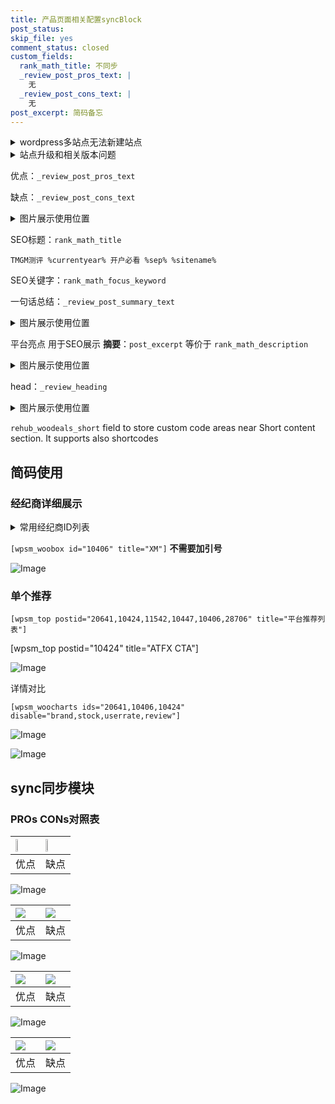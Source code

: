```yaml
---
title: 产品页面相关配置syncBlock
post_status: 
skip_file: yes
comment_status: closed
custom_fields:
  rank_math_title: 不同步
  _review_post_pros_text: |
    无
  _review_post_cons_text: |
    无
post_excerpt: 简码备忘
---
```

<details><summary>wordpress多站点无法新建站点</summary>

<li>和报错需要清理cookies一样的原因</li>
<li>wp-config.php里面<code>define( 'SUBDOMAIN_INSTALL', false );//子域名安装</code></li>
<li>新建子站点是用<code>define( 'SUBDOMAIN_INSTALL', true);//子域名安装</code> 完成以后，改成<code>false</code></li>
</details>

<details><summary>站点升级和相关版本问题</summary>

<p>wordpress：5.9.9
woocommerce：7.5.1
出现问题的地方：主题选项里面>><strong>Product layout >>compact style</strong></p>
<p>如何出现没有用过的字段 导致无法保存。先导出配置 然后进行修改，后面再次恢复即可。</p>
<p>出现部分字段无法显示时，需要返回默认布局后，对产品进行保存就好了。</p>
<p></p>
</details>

优点：`_review_post_pros_text`

缺点：`_review_post_cons_text`

<details><summary>图片展示使用位置</summary>

<img src="https://prod-files-secure.s3.us-west-2.amazonaws.com/39ed1227-6d7d-4570-be36-9ccd4a2c4241/f51d3d83-55d4-4bdf-9604-f37ec77ab556/Untitled.png?X-Amz-Algorithm=AWS4-HMAC-SHA256&X-Amz-Content-Sha256=UNSIGNED-PAYLOAD&X-Amz-Credential=ASIAZI2LB466Z2NDVTKL%2F20250404%2Fus-west-2%2Fs3%2Faws4_request&X-Amz-Date=20250404T165524Z&X-Amz-Expires=3600&X-Amz-Security-Token=IQoJb3JpZ2luX2VjEKH%2F%2F%2F%2F%2F%2F%2F%2F%2F%2FwEaCXVzLXdlc3QtMiJHMEUCIQDzGUMRjeHUtewR7aEjv6qzj9g%2B6oFB9pbo2ZfKXwzpBAIgFa2Xn0WItFsqFgVLJhFddjAbyS20ayHQHofkQVuNuJUq%2FwMIGhAAGgw2Mzc0MjMxODM4MDUiDC%2B2R%2FZSg2gT9zCsdCrcAwSpHpMDuoRudCT84eA1vUDGnhWFBfOs1W%2FarSa9FIlmdH90ulGyjulqmlGH39zQz6vNqZNtvlUzv5tXR2wuKH0WIIMBllWJczCPoTgoE19By7JMJdmoyQoSr46jajc4INq%2FJSln8rj0cy6lC8ZQEcDREF8UW93X5%2B4gRZlqJR%2BSVzVSik8jR%2FO5FtDBlY%2Bb4DIlr34LNsMamPEOcgEBJyCtihSL2WyXNhkDdk3qu1Zv5DOh5OP8PjS0otaDn8saqWcIYdX3tKgiQMslUiwv5442a4kDMy5YKiGk5DFQoBjShwuYY%2BK80On%2BAQQ9G7CG7lSvGTpichu%2BfZLIm6SdhVtCd6Wn%2BB9ZPjAKUwqO0Te7Sy1ozmhQLZZqdvQjpDlw5H%2B4U0e%2FmplGak4hxPA6d8cmIejuFEjbKUMfJE4rlOoK%2BO%2F8IOPxBe628t3e2Egb%2BRpfDc7s5i8AU3boqQY%2F4GLhgU332B0sy0SkvQroYpwPkt8ANOqGVBf1ekK7HyGvrGAyiB4peR5%2Fvu6BTLr6Hnqq9kdh0iefigs74PbbA8OrJCMFnFix%2FL1YXyFUmKM9W0Yg%2FzbFF23e%2FYcAlwtuzSUzWNc0VSD5Gr43ow2Fz%2B42qy03Nfh7U9LsdmmPMMabwL8GOqUB4JQKDCg3SGgD%2FdoncamBtl2GX1l%2BVu07%2FRGuFxetZMx8V7elx0wLLligOy7ekgUFpRsq43BWrrbOgON56hIzaLDTSAr57PCGwwnoUnESvovlwQMsVVqSlDXUiwJYeaS3QE3UMoB3Y%2Fw%2BEtRfjoHAGUu10nxOTNOmZKgz0zotu3%2BiWz7bGpQDPRN%2Ff0w8UCM84MKFFINkgMbp9WP1R%2BdL3WYraTLB&X-Amz-Signature=7a3b9499f55016c650fcb8dc87fca0e6fbb69f57d470fec70f6aafc5c729f508&X-Amz-SignedHeaders=host&x-id=GetObject" alt="Image">
</details>

SEO标题：`rank_math_title`

`TMGM测评 %currentyear% 开户必看 %sep% %sitename%`

SEO关键字：`rank_math_focus_keyword`

一句话总结：`_review_post_summary_text`

<details><summary>图片展示使用位置</summary>

<img src="https://prod-files-secure.s3.us-west-2.amazonaws.com/39ed1227-6d7d-4570-be36-9ccd4a2c4241/4b96a922-296c-4f4e-8630-d1c870cbce01/Untitled.png?X-Amz-Algorithm=AWS4-HMAC-SHA256&X-Amz-Content-Sha256=UNSIGNED-PAYLOAD&X-Amz-Credential=ASIAZI2LB466SFPOWUTR%2F20250404%2Fus-west-2%2Fs3%2Faws4_request&X-Amz-Date=20250404T165524Z&X-Amz-Expires=3600&X-Amz-Security-Token=IQoJb3JpZ2luX2VjEKH%2F%2F%2F%2F%2F%2F%2F%2F%2F%2FwEaCXVzLXdlc3QtMiJIMEYCIQDCUJRHlc1ij4o7cqZXIwKPPImze1sx6V62MuZxvByvJAIhAKXmq%2BjkPi4K59fD7JYnFVULdcc%2Bu3Mt2J%2BaPuJ7iOZ0Kv8DCBoQABoMNjM3NDIzMTgzODA1IgyYH1jeuk5mpsSdHw0q3AOhqc2jAuvJkScl7p2u4D7cd0QsCS6xZ%2FOiRP%2BiBbskx%2FJ%2BAiwKJ8l7PTFVM3gVGN2fSnhb1oQR0Y%2FVh%2Fmn5fRN1uO%2Bk7ofujbILLnwLoYv4Aq8YyI8r0CdK8oHltxF7BL%2BaLdITfj2JsYDnbhX6WycevnMxeJknhqeqng%2FZe2Nt9xIJbvaREle7DzYj7IBIsvqBMUOjObKIqeEYznezepdUhrGvnqIXJsFqJDI1PKVtFqQtvBnqSHeR6vLoJ0wmBfmknJeu7aNiWfqVlTPyiosnfNM7d5bfrPuY20LvDfs6KeeHBCzimcPoewTII2sliDeq%2BMWwlJv4BHEeOGrvdRQ5MUPLXI%2FFbhxQxTiagET%2BrYoqXhmj9SmOsbWEveFYYSjDoxvrphkK2DW8rGIgfFfh8DvzC5My2cCSNQFGFz%2F5mjrdVtWYdScds1jb4hRxvt5MZeVG7gOO%2BnwjFjQAfz436poNcP%2BxFRPWEs9HAgagPDPxznbGhlsBLWMpfGOlO9icZf24aOKoSwiiANBgEBzmQEwLuPUhssaGXdZRtILU7YyZfHNn2%2BbQMlEp1JK9Ts7XFybMaYo4AjD8UjY53vI5c18AkGvQH24wQLzpKaIqo9Lya7dGSlABJLWEjCBm8C%2FBjqkAQd3xc67rJ4wTz866eS0RDXCrRjz6SURJQo5IldX89rpGqWm9weDdZ03Xtf7w0Du9gXFaKjwXRwNCMb7mSyhRbjv39KY7vCNPhrfYXqJW9rPy9%2BPzkz0ntb014mlnNpESLMtf823A9N46qNblyDL%2Bz4VRnb7w7LN31acf5oNM7pJUgMOOk97Os90nGop%2FUWW5s23%2FZziqTHk52zbBRh8hXOafbsw&X-Amz-Signature=a73178baf417afb4f63c97be3bb6bce959f5d869e8c936030f3dd8cbeed4c0fd&X-Amz-SignedHeaders=host&x-id=GetObject" alt="Image">
</details>

平台亮点 用于SEO展示 **摘要**：`post_excerpt`  等价于 `rank_math_description`

<details><summary>图片展示使用位置</summary>

<img src="https://prod-files-secure.s3.us-west-2.amazonaws.com/39ed1227-6d7d-4570-be36-9ccd4a2c4241/1ee11f63-b60a-4dfe-a7a7-d58ff23b5d88/Untitled.png?X-Amz-Algorithm=AWS4-HMAC-SHA256&X-Amz-Content-Sha256=UNSIGNED-PAYLOAD&X-Amz-Credential=ASIAZI2LB466ZR5ZDVOV%2F20250404%2Fus-west-2%2Fs3%2Faws4_request&X-Amz-Date=20250404T165525Z&X-Amz-Expires=3600&X-Amz-Security-Token=IQoJb3JpZ2luX2VjEKH%2F%2F%2F%2F%2F%2F%2F%2F%2F%2FwEaCXVzLXdlc3QtMiJHMEUCIQDcy1VAK6cKh3pukgNOzPToTmlQjclYhAzGBvULjpHfiAIgA2AS2ZKRdfJNOXBgy554a9PxZ2aIoCbSzalMKRiU3egq%2FwMIGhAAGgw2Mzc0MjMxODM4MDUiDHx9tUmemlrXDmpu2ircA1Kw2OgMfjLKsB9dEMqTgRFxtygWvb53MwlUIEAqSBtK5ozqo3%2BIn%2FbgmCpJpTCaTWJrz4rb%2F7e%2Fk32p9x0%2Bho%2FrHyP0WxqMdC4vdW7JHBt%2FFufBc7QayBLEGUC4RlY7TAxizKwXrfjF05jwCfDYgSRYy6fQfaWGqbM7uTNUQoRSIlS48FnNJSn5fkAOb7BGrs3jQqpF3%2FvReSQO86qnL8%2BLLxyfo3ANC6pPwGjs%2FBQCQzBjJGgl8q4GD%2BpGReGR7Z8mD1hOqIbfl9Z2DGQgAe3%2BqFdMBJkxSDndx43HzEVulXhpCD1uu18DydhSzQAjZiu4smu2piSyhoGbSmRbwv5bOhJFR8qjsfSVlHfeyP6Sqk8MQEpk6%2BzbqreqlJ27Qz7G%2BtXUqJ5u4VhgMXGRAWHnxv5HcFM%2FDrUTUOnSppIX7471Nql1cVT57bR1J3eY8mnHuCORhL11mM4wlL4YPhHnk4D0GUuDIQ7zpa2X6kcLOY96RJEg4Qw96o%2FWGW6BRXshdFmU7yCBsj5mHsjX%2B5rcvP3DYbGq5toBBLou9l1eZKXrmqt4j%2BjeN%2BCONM6Sz5pd8xb5ARrMmxeQY1PFE8lWd0UYsFxygCSCmZdjQjK0dsGP0bygKFCv84CvMLSbwL8GOqUBZXT9SCWDlzgKkVrt%2BBu%2BXV6tntUbj%2BadvaKifQwdUG8A%2FfFNdMv8CQPHvaCugX6PSvrmnTtdfZb2eFFPhTdEcypey4NX%2Bib6qRi1X%2FYowZimFlS70sHi9m3J6DGXoPhnL%2B7S9fC1oPy4GvlWTwl0c2%2FrwXWG7SbfUIMJYM1PuZnIdptrzjd%2F8SI4COebji3H3Sx%2BplXP6j556x58vD9zsPnhRfrs&X-Amz-Signature=9b38175cb51a45f4482a947b05d8ad62d163c6cb69582f36148f5a0e37ddc1a9&X-Amz-SignedHeaders=host&x-id=GetObject" alt="Image">
<img src="https://prod-files-secure.s3.us-west-2.amazonaws.com/39ed1227-6d7d-4570-be36-9ccd4a2c4241/ad4118b5-78d8-4fbe-801e-3b29b5d99c01/Untitled.png?X-Amz-Algorithm=AWS4-HMAC-SHA256&X-Amz-Content-Sha256=UNSIGNED-PAYLOAD&X-Amz-Credential=ASIAZI2LB466ZR5ZDVOV%2F20250404%2Fus-west-2%2Fs3%2Faws4_request&X-Amz-Date=20250404T165525Z&X-Amz-Expires=3600&X-Amz-Security-Token=IQoJb3JpZ2luX2VjEKH%2F%2F%2F%2F%2F%2F%2F%2F%2F%2FwEaCXVzLXdlc3QtMiJHMEUCIQDcy1VAK6cKh3pukgNOzPToTmlQjclYhAzGBvULjpHfiAIgA2AS2ZKRdfJNOXBgy554a9PxZ2aIoCbSzalMKRiU3egq%2FwMIGhAAGgw2Mzc0MjMxODM4MDUiDHx9tUmemlrXDmpu2ircA1Kw2OgMfjLKsB9dEMqTgRFxtygWvb53MwlUIEAqSBtK5ozqo3%2BIn%2FbgmCpJpTCaTWJrz4rb%2F7e%2Fk32p9x0%2Bho%2FrHyP0WxqMdC4vdW7JHBt%2FFufBc7QayBLEGUC4RlY7TAxizKwXrfjF05jwCfDYgSRYy6fQfaWGqbM7uTNUQoRSIlS48FnNJSn5fkAOb7BGrs3jQqpF3%2FvReSQO86qnL8%2BLLxyfo3ANC6pPwGjs%2FBQCQzBjJGgl8q4GD%2BpGReGR7Z8mD1hOqIbfl9Z2DGQgAe3%2BqFdMBJkxSDndx43HzEVulXhpCD1uu18DydhSzQAjZiu4smu2piSyhoGbSmRbwv5bOhJFR8qjsfSVlHfeyP6Sqk8MQEpk6%2BzbqreqlJ27Qz7G%2BtXUqJ5u4VhgMXGRAWHnxv5HcFM%2FDrUTUOnSppIX7471Nql1cVT57bR1J3eY8mnHuCORhL11mM4wlL4YPhHnk4D0GUuDIQ7zpa2X6kcLOY96RJEg4Qw96o%2FWGW6BRXshdFmU7yCBsj5mHsjX%2B5rcvP3DYbGq5toBBLou9l1eZKXrmqt4j%2BjeN%2BCONM6Sz5pd8xb5ARrMmxeQY1PFE8lWd0UYsFxygCSCmZdjQjK0dsGP0bygKFCv84CvMLSbwL8GOqUBZXT9SCWDlzgKkVrt%2BBu%2BXV6tntUbj%2BadvaKifQwdUG8A%2FfFNdMv8CQPHvaCugX6PSvrmnTtdfZb2eFFPhTdEcypey4NX%2Bib6qRi1X%2FYowZimFlS70sHi9m3J6DGXoPhnL%2B7S9fC1oPy4GvlWTwl0c2%2FrwXWG7SbfUIMJYM1PuZnIdptrzjd%2F8SI4COebji3H3Sx%2BplXP6j556x58vD9zsPnhRfrs&X-Amz-Signature=ffe9d3b45868f928f3a1133f5b093b4af42192d5ee54c06f41cd494599836e92&X-Amz-SignedHeaders=host&x-id=GetObject" alt="Image">
<img src="https://prod-files-secure.s3.us-west-2.amazonaws.com/39ed1227-6d7d-4570-be36-9ccd4a2c4241/a38cf7c9-a79c-4b64-9e94-13589fe0758b/Untitled.png?X-Amz-Algorithm=AWS4-HMAC-SHA256&X-Amz-Content-Sha256=UNSIGNED-PAYLOAD&X-Amz-Credential=ASIAZI2LB466ZR5ZDVOV%2F20250404%2Fus-west-2%2Fs3%2Faws4_request&X-Amz-Date=20250404T165525Z&X-Amz-Expires=3600&X-Amz-Security-Token=IQoJb3JpZ2luX2VjEKH%2F%2F%2F%2F%2F%2F%2F%2F%2F%2FwEaCXVzLXdlc3QtMiJHMEUCIQDcy1VAK6cKh3pukgNOzPToTmlQjclYhAzGBvULjpHfiAIgA2AS2ZKRdfJNOXBgy554a9PxZ2aIoCbSzalMKRiU3egq%2FwMIGhAAGgw2Mzc0MjMxODM4MDUiDHx9tUmemlrXDmpu2ircA1Kw2OgMfjLKsB9dEMqTgRFxtygWvb53MwlUIEAqSBtK5ozqo3%2BIn%2FbgmCpJpTCaTWJrz4rb%2F7e%2Fk32p9x0%2Bho%2FrHyP0WxqMdC4vdW7JHBt%2FFufBc7QayBLEGUC4RlY7TAxizKwXrfjF05jwCfDYgSRYy6fQfaWGqbM7uTNUQoRSIlS48FnNJSn5fkAOb7BGrs3jQqpF3%2FvReSQO86qnL8%2BLLxyfo3ANC6pPwGjs%2FBQCQzBjJGgl8q4GD%2BpGReGR7Z8mD1hOqIbfl9Z2DGQgAe3%2BqFdMBJkxSDndx43HzEVulXhpCD1uu18DydhSzQAjZiu4smu2piSyhoGbSmRbwv5bOhJFR8qjsfSVlHfeyP6Sqk8MQEpk6%2BzbqreqlJ27Qz7G%2BtXUqJ5u4VhgMXGRAWHnxv5HcFM%2FDrUTUOnSppIX7471Nql1cVT57bR1J3eY8mnHuCORhL11mM4wlL4YPhHnk4D0GUuDIQ7zpa2X6kcLOY96RJEg4Qw96o%2FWGW6BRXshdFmU7yCBsj5mHsjX%2B5rcvP3DYbGq5toBBLou9l1eZKXrmqt4j%2BjeN%2BCONM6Sz5pd8xb5ARrMmxeQY1PFE8lWd0UYsFxygCSCmZdjQjK0dsGP0bygKFCv84CvMLSbwL8GOqUBZXT9SCWDlzgKkVrt%2BBu%2BXV6tntUbj%2BadvaKifQwdUG8A%2FfFNdMv8CQPHvaCugX6PSvrmnTtdfZb2eFFPhTdEcypey4NX%2Bib6qRi1X%2FYowZimFlS70sHi9m3J6DGXoPhnL%2B7S9fC1oPy4GvlWTwl0c2%2FrwXWG7SbfUIMJYM1PuZnIdptrzjd%2F8SI4COebji3H3Sx%2BplXP6j556x58vD9zsPnhRfrs&X-Amz-Signature=6fa1bd25f945eab41ebb29f73592ee20de6d0d151a944936514afb19cb155169&X-Amz-SignedHeaders=host&x-id=GetObject" alt="Image">
<img src="https://prod-files-secure.s3.us-west-2.amazonaws.com/39ed1227-6d7d-4570-be36-9ccd4a2c4241/7da6fc1e-d2ac-42ae-8c75-cb5749aa18f6/Untitled.png?X-Amz-Algorithm=AWS4-HMAC-SHA256&X-Amz-Content-Sha256=UNSIGNED-PAYLOAD&X-Amz-Credential=ASIAZI2LB466ZR5ZDVOV%2F20250404%2Fus-west-2%2Fs3%2Faws4_request&X-Amz-Date=20250404T165525Z&X-Amz-Expires=3600&X-Amz-Security-Token=IQoJb3JpZ2luX2VjEKH%2F%2F%2F%2F%2F%2F%2F%2F%2F%2FwEaCXVzLXdlc3QtMiJHMEUCIQDcy1VAK6cKh3pukgNOzPToTmlQjclYhAzGBvULjpHfiAIgA2AS2ZKRdfJNOXBgy554a9PxZ2aIoCbSzalMKRiU3egq%2FwMIGhAAGgw2Mzc0MjMxODM4MDUiDHx9tUmemlrXDmpu2ircA1Kw2OgMfjLKsB9dEMqTgRFxtygWvb53MwlUIEAqSBtK5ozqo3%2BIn%2FbgmCpJpTCaTWJrz4rb%2F7e%2Fk32p9x0%2Bho%2FrHyP0WxqMdC4vdW7JHBt%2FFufBc7QayBLEGUC4RlY7TAxizKwXrfjF05jwCfDYgSRYy6fQfaWGqbM7uTNUQoRSIlS48FnNJSn5fkAOb7BGrs3jQqpF3%2FvReSQO86qnL8%2BLLxyfo3ANC6pPwGjs%2FBQCQzBjJGgl8q4GD%2BpGReGR7Z8mD1hOqIbfl9Z2DGQgAe3%2BqFdMBJkxSDndx43HzEVulXhpCD1uu18DydhSzQAjZiu4smu2piSyhoGbSmRbwv5bOhJFR8qjsfSVlHfeyP6Sqk8MQEpk6%2BzbqreqlJ27Qz7G%2BtXUqJ5u4VhgMXGRAWHnxv5HcFM%2FDrUTUOnSppIX7471Nql1cVT57bR1J3eY8mnHuCORhL11mM4wlL4YPhHnk4D0GUuDIQ7zpa2X6kcLOY96RJEg4Qw96o%2FWGW6BRXshdFmU7yCBsj5mHsjX%2B5rcvP3DYbGq5toBBLou9l1eZKXrmqt4j%2BjeN%2BCONM6Sz5pd8xb5ARrMmxeQY1PFE8lWd0UYsFxygCSCmZdjQjK0dsGP0bygKFCv84CvMLSbwL8GOqUBZXT9SCWDlzgKkVrt%2BBu%2BXV6tntUbj%2BadvaKifQwdUG8A%2FfFNdMv8CQPHvaCugX6PSvrmnTtdfZb2eFFPhTdEcypey4NX%2Bib6qRi1X%2FYowZimFlS70sHi9m3J6DGXoPhnL%2B7S9fC1oPy4GvlWTwl0c2%2FrwXWG7SbfUIMJYM1PuZnIdptrzjd%2F8SI4COebji3H3Sx%2BplXP6j556x58vD9zsPnhRfrs&X-Amz-Signature=a77537188d6f73212e3625b00d9b411f7f3c5db7d7a692f2bec69d11ae64718c&X-Amz-SignedHeaders=host&x-id=GetObject" alt="Image">
<img src="https://prod-files-secure.s3.us-west-2.amazonaws.com/39ed1227-6d7d-4570-be36-9ccd4a2c4241/7e97f40a-eaee-47f5-b2f9-475f96808fa7/Untitled.png?X-Amz-Algorithm=AWS4-HMAC-SHA256&X-Amz-Content-Sha256=UNSIGNED-PAYLOAD&X-Amz-Credential=ASIAZI2LB466ZR5ZDVOV%2F20250404%2Fus-west-2%2Fs3%2Faws4_request&X-Amz-Date=20250404T165525Z&X-Amz-Expires=3600&X-Amz-Security-Token=IQoJb3JpZ2luX2VjEKH%2F%2F%2F%2F%2F%2F%2F%2F%2F%2FwEaCXVzLXdlc3QtMiJHMEUCIQDcy1VAK6cKh3pukgNOzPToTmlQjclYhAzGBvULjpHfiAIgA2AS2ZKRdfJNOXBgy554a9PxZ2aIoCbSzalMKRiU3egq%2FwMIGhAAGgw2Mzc0MjMxODM4MDUiDHx9tUmemlrXDmpu2ircA1Kw2OgMfjLKsB9dEMqTgRFxtygWvb53MwlUIEAqSBtK5ozqo3%2BIn%2FbgmCpJpTCaTWJrz4rb%2F7e%2Fk32p9x0%2Bho%2FrHyP0WxqMdC4vdW7JHBt%2FFufBc7QayBLEGUC4RlY7TAxizKwXrfjF05jwCfDYgSRYy6fQfaWGqbM7uTNUQoRSIlS48FnNJSn5fkAOb7BGrs3jQqpF3%2FvReSQO86qnL8%2BLLxyfo3ANC6pPwGjs%2FBQCQzBjJGgl8q4GD%2BpGReGR7Z8mD1hOqIbfl9Z2DGQgAe3%2BqFdMBJkxSDndx43HzEVulXhpCD1uu18DydhSzQAjZiu4smu2piSyhoGbSmRbwv5bOhJFR8qjsfSVlHfeyP6Sqk8MQEpk6%2BzbqreqlJ27Qz7G%2BtXUqJ5u4VhgMXGRAWHnxv5HcFM%2FDrUTUOnSppIX7471Nql1cVT57bR1J3eY8mnHuCORhL11mM4wlL4YPhHnk4D0GUuDIQ7zpa2X6kcLOY96RJEg4Qw96o%2FWGW6BRXshdFmU7yCBsj5mHsjX%2B5rcvP3DYbGq5toBBLou9l1eZKXrmqt4j%2BjeN%2BCONM6Sz5pd8xb5ARrMmxeQY1PFE8lWd0UYsFxygCSCmZdjQjK0dsGP0bygKFCv84CvMLSbwL8GOqUBZXT9SCWDlzgKkVrt%2BBu%2BXV6tntUbj%2BadvaKifQwdUG8A%2FfFNdMv8CQPHvaCugX6PSvrmnTtdfZb2eFFPhTdEcypey4NX%2Bib6qRi1X%2FYowZimFlS70sHi9m3J6DGXoPhnL%2B7S9fC1oPy4GvlWTwl0c2%2FrwXWG7SbfUIMJYM1PuZnIdptrzjd%2F8SI4COebji3H3Sx%2BplXP6j556x58vD9zsPnhRfrs&X-Amz-Signature=db852dab3ed872a04327d52c978cbd9b496f328f4db34ee6035079140ea98905&X-Amz-SignedHeaders=host&x-id=GetObject" alt="Image">
</details>

head：`_review_heading`

<details><summary>图片展示使用位置</summary>

<img src="https://prod-files-secure.s3.us-west-2.amazonaws.com/39ed1227-6d7d-4570-be36-9ccd4a2c4241/3a4650ad-9887-415c-889a-edd51fa54f27/Untitled.png?X-Amz-Algorithm=AWS4-HMAC-SHA256&X-Amz-Content-Sha256=UNSIGNED-PAYLOAD&X-Amz-Credential=ASIAZI2LB466VCD44EQO%2F20250404%2Fus-west-2%2Fs3%2Faws4_request&X-Amz-Date=20250404T165525Z&X-Amz-Expires=3600&X-Amz-Security-Token=IQoJb3JpZ2luX2VjEKH%2F%2F%2F%2F%2F%2F%2F%2F%2F%2FwEaCXVzLXdlc3QtMiJIMEYCIQDAMK9CKAJRWnjcvM2JYqAvqJP%2B1K%2BxL2nTOfhjcvUOzQIhANH6cXnr9oDoS0pnrgWVwMgUz%2BSF6XB%2Ft3zzPHQqFYGSKv8DCBoQABoMNjM3NDIzMTgzODA1IgxusL%2F3yNjG9o1LH9gq3AOUBR%2FbKQACus2kRA2CocZTw%2F85h2LxDiyp8xhLsgYnZ6Uub75jmRmyV%2Bb1aq6jPX7BWnDBO1wPU%2BGvzPfU4T1gcxSxk7UxOrz0PCs0ykmeygbPcjku%2B9UJyUfJn5BE%2Bwynmz0shwgWS6KW9h3dq%2Bz63ax2BfVRfb6Dg8ovNjJeUheUkfGRS7lU5N5xdjPtS1BUttVr4V19VwYM8HcjGXkZVZLkAtEJL6zy6hAXKsCEvE27e4Klr2At%2Bsj8L%2Bz0FbPS%2BMQf1%2Fsk97k0Z4HB%2BezsDYregBJZSVArW%2F4x%2F7KUko1m0VyijqCffX8omcO%2FZ7fUMJriaCwgsgJ%2FmApond9m9Nvo1ZViCTNV70uycoM5ACFVp%2Fu3pE%2F1OB6Q7TWBiUFgU%2BB%2F9ee%2BXuDVrL%2BUxU1u0c5Yy0cgJ0twPeml3UyPiFRVVBu2ncYyCKnB8SVAxYXRa%2BDLVf6T2VW7TOPvkONOFszMmUpR1jt6YJLBdwqU3QcUlHaJvNW%2BORAoeAH6IT0RcKszNaNCPcRJ6pRA5mpxg4kSQ52mBLIPrtBzaHK780LD1mBjI%2Fk2fsP0Xq4jTpqG2z7eZTaCfQNH6t7bzaJVM6dhJdojQbgFUF8Kf30Wnm4AdPw4eeonLc79NjCCm8C%2FBjqkAauYR6mbgf8tDcnzYmxcCeQtyHjBv4elxCXB65oLMZhCRsjw0Rly292Q1FBS4%2F%2BUb8pTA68a8ooxMsE4R9tZRwkvlwj235SpmWoOCDDf2MEUUw7ObEI%2FPAwsfSib8UJ%2F2raVR0sxBUPXQrKDw65KYb0%2BodVDxPbR1Q%2FTN8A%2BJ10gG98nk%2BMD7oisH8RLGPWwe7W%2B4vQXDeRcbEBuZsnvca0y1A3T&X-Amz-Signature=f4d6900e5c12463ab8354ef3c58f547275289e9782f70161b3e85b5e50be06cb&X-Amz-SignedHeaders=host&x-id=GetObject" alt="Image">
</details>

`rehub_woodeals_short`	field to store custom code areas near Short content section. It supports also shortcodes



## 简码使用

### 经纪商详细展示

<details><summary>常用经纪商ID列表</summary>

<pre><code class="php">嘉盛 ===> 20641  [wpsm_woobox id="20641" title="嘉盛"]
易信easymarkets ===> 11542  [wpsm_woobox id="11542" title="易信easymarkets"]
ATFX外汇 ===> 10424  [wpsm_woobox id="10424" title="ATFX"]
XM ===> 10406  [wpsm_woobox id="10406" title="XM"]
TMGM ===> 29622  [wpsm_woobox id="29622" title="TMGM"]
HYCM ===> 10447  [wpsm_woobox id="10447" title="HYCM"]
fpmarkets澳福外汇 ===> 20639  [wpsm_woobox id="20639" title="fpmarkets澳福外汇"]</code></pre>
</details>

`[wpsm_woobox id="10406" title="XM"]` **不需要加引号**

![Image](https://prod-files-secure.s3.us-west-2.amazonaws.com/39ed1227-6d7d-4570-be36-9ccd4a2c4241/4f898f9d-0fa7-4e43-acd3-ac6bc7be575a/Untitled.png?X-Amz-Algorithm=AWS4-HMAC-SHA256&X-Amz-Content-Sha256=UNSIGNED-PAYLOAD&X-Amz-Credential=ASIAZI2LB466W27DMMIK%2F20250404%2Fus-west-2%2Fs3%2Faws4_request&X-Amz-Date=20250404T165517Z&X-Amz-Expires=3600&X-Amz-Security-Token=IQoJb3JpZ2luX2VjEKH%2F%2F%2F%2F%2F%2F%2F%2F%2F%2FwEaCXVzLXdlc3QtMiJHMEUCICtWeB4dp3ZdQfVl8Zru4o1ge2vrK8ndOhBkXlMktDkVAiEAgR4p52IP7NN%2BSt9GsJ8w2YycPIrfdbzoDs%2B5yL3%2FZfYq%2FwMIGhAAGgw2Mzc0MjMxODM4MDUiDGpIR%2FlfVT40%2FQMuaSrcA%2FgE7IfIJbPteUZvb%2BRDBnpq96FlCHGCO244CJ82KulLYqX5e1RZnWDbRpFMw%2Faa9ZTlxBT9%2F51uEuvNY%2B6wvcF9ZlRxfpXv8XwZd5tNzVhoaUZr3sKfNQ1OqFfkR%2FSxKkKJML99H7H7xXMLhOW99F9s5SiHMovdF3wexJEH8uvqVBM1rt1EjU0%2FS9WSF7wRT01w1KR%2FeLiTFDA2tdL4D5d98rfZpVBK2yAc%2B8CGnW8jXYt3xDgq5wk6JZrqq5kM%2FMmMTgiSPBXj4kmfh%2BG8TxZqBnFV%2ByUq08FI%2FS00%2FhdWOKi3J4JEBeCjehXI%2B5e79ZgFiKGtqYF598jUl8ywzTPXdLaAFvNf6HuI1VOVWkdEAxAMzV6klnNN8nN5DBy7kow94qmJByPqy61R5ht2OY4eftEoqn9EAvh6c8hxWgMOh0v9x0A%2F57Spc35lmBEJby0Xay5FGJAt1ekz4qShzgUWChWCo8FgPJNRV1kJmf%2BXndiHA8hcmCr4gZTCyS%2FggaYEDQTp%2Bk0JDAoWTwPvxhtXepk2AIxTfcVfLrMqmPcPJn5v%2BFNY9uZ8U2zTnyWhi9wh8Hj0nydgPFCeiha3lDhSdmrGF6lk%2FOilkGlsItHu15Wyh33pNA2ej1pfMKCbwL8GOqUBaHRq3JP6KPP2d8Wncncf%2BtAubABTVOI07KdHdtP45sWr1XHtd3Dvec9x7xvFYhSXDVedPJvPL1W9K2kT2vv3t46EfU48IplQWGOxzTjubNPUPxRD7HY4Ydv8Wal3vhSpfXj%2BNG%2BahmwdgjWaDDAVEtFrMFqf8HAeHOpzI71ii52NeLa%2BeHrtNjZqnPHebPgqLVBpuX563Qo7NP4rybsUlXQ5XqPq&X-Amz-Signature=a86564cefc77ec5ffc41377e59b9ac3c6eaeb859443bec33f65ba3ceba178b07&X-Amz-SignedHeaders=host&x-id=GetObject)

### 单个推荐
`[wpsm_top postid="20641,10424,11542,10447,10406,28706" title="平台推荐列表"]`

[wpsm_top postid="10424" title="ATFX CTA"]

![Image](https://prod-files-secure.s3.us-west-2.amazonaws.com/39ed1227-6d7d-4570-be36-9ccd4a2c4241/5ac620dc-51a8-48b6-b55d-91f47299193c/Untitled.png?X-Amz-Algorithm=AWS4-HMAC-SHA256&X-Amz-Content-Sha256=UNSIGNED-PAYLOAD&X-Amz-Credential=ASIAZI2LB466W27DMMIK%2F20250404%2Fus-west-2%2Fs3%2Faws4_request&X-Amz-Date=20250404T165517Z&X-Amz-Expires=3600&X-Amz-Security-Token=IQoJb3JpZ2luX2VjEKH%2F%2F%2F%2F%2F%2F%2F%2F%2F%2FwEaCXVzLXdlc3QtMiJHMEUCICtWeB4dp3ZdQfVl8Zru4o1ge2vrK8ndOhBkXlMktDkVAiEAgR4p52IP7NN%2BSt9GsJ8w2YycPIrfdbzoDs%2B5yL3%2FZfYq%2FwMIGhAAGgw2Mzc0MjMxODM4MDUiDGpIR%2FlfVT40%2FQMuaSrcA%2FgE7IfIJbPteUZvb%2BRDBnpq96FlCHGCO244CJ82KulLYqX5e1RZnWDbRpFMw%2Faa9ZTlxBT9%2F51uEuvNY%2B6wvcF9ZlRxfpXv8XwZd5tNzVhoaUZr3sKfNQ1OqFfkR%2FSxKkKJML99H7H7xXMLhOW99F9s5SiHMovdF3wexJEH8uvqVBM1rt1EjU0%2FS9WSF7wRT01w1KR%2FeLiTFDA2tdL4D5d98rfZpVBK2yAc%2B8CGnW8jXYt3xDgq5wk6JZrqq5kM%2FMmMTgiSPBXj4kmfh%2BG8TxZqBnFV%2ByUq08FI%2FS00%2FhdWOKi3J4JEBeCjehXI%2B5e79ZgFiKGtqYF598jUl8ywzTPXdLaAFvNf6HuI1VOVWkdEAxAMzV6klnNN8nN5DBy7kow94qmJByPqy61R5ht2OY4eftEoqn9EAvh6c8hxWgMOh0v9x0A%2F57Spc35lmBEJby0Xay5FGJAt1ekz4qShzgUWChWCo8FgPJNRV1kJmf%2BXndiHA8hcmCr4gZTCyS%2FggaYEDQTp%2Bk0JDAoWTwPvxhtXepk2AIxTfcVfLrMqmPcPJn5v%2BFNY9uZ8U2zTnyWhi9wh8Hj0nydgPFCeiha3lDhSdmrGF6lk%2FOilkGlsItHu15Wyh33pNA2ej1pfMKCbwL8GOqUBaHRq3JP6KPP2d8Wncncf%2BtAubABTVOI07KdHdtP45sWr1XHtd3Dvec9x7xvFYhSXDVedPJvPL1W9K2kT2vv3t46EfU48IplQWGOxzTjubNPUPxRD7HY4Ydv8Wal3vhSpfXj%2BNG%2BahmwdgjWaDDAVEtFrMFqf8HAeHOpzI71ii52NeLa%2BeHrtNjZqnPHebPgqLVBpuX563Qo7NP4rybsUlXQ5XqPq&X-Amz-Signature=46f28e7ea60950e4dac54d1aa7974a3a4b5389af5c283a1ead025b9e295a641e&X-Amz-SignedHeaders=host&x-id=GetObject)

详情对比

`[wpsm_woocharts ids="20641,10406,10424" disable="brand,stock,userrate,review"]`

![Image](https://prod-files-secure.s3.us-west-2.amazonaws.com/39ed1227-6d7d-4570-be36-9ccd4a2c4241/bf3ba45f-b9f3-4295-8aef-b4a495fd25f4/Untitled.png?X-Amz-Algorithm=AWS4-HMAC-SHA256&X-Amz-Content-Sha256=UNSIGNED-PAYLOAD&X-Amz-Credential=ASIAZI2LB466W27DMMIK%2F20250404%2Fus-west-2%2Fs3%2Faws4_request&X-Amz-Date=20250404T165517Z&X-Amz-Expires=3600&X-Amz-Security-Token=IQoJb3JpZ2luX2VjEKH%2F%2F%2F%2F%2F%2F%2F%2F%2F%2FwEaCXVzLXdlc3QtMiJHMEUCICtWeB4dp3ZdQfVl8Zru4o1ge2vrK8ndOhBkXlMktDkVAiEAgR4p52IP7NN%2BSt9GsJ8w2YycPIrfdbzoDs%2B5yL3%2FZfYq%2FwMIGhAAGgw2Mzc0MjMxODM4MDUiDGpIR%2FlfVT40%2FQMuaSrcA%2FgE7IfIJbPteUZvb%2BRDBnpq96FlCHGCO244CJ82KulLYqX5e1RZnWDbRpFMw%2Faa9ZTlxBT9%2F51uEuvNY%2B6wvcF9ZlRxfpXv8XwZd5tNzVhoaUZr3sKfNQ1OqFfkR%2FSxKkKJML99H7H7xXMLhOW99F9s5SiHMovdF3wexJEH8uvqVBM1rt1EjU0%2FS9WSF7wRT01w1KR%2FeLiTFDA2tdL4D5d98rfZpVBK2yAc%2B8CGnW8jXYt3xDgq5wk6JZrqq5kM%2FMmMTgiSPBXj4kmfh%2BG8TxZqBnFV%2ByUq08FI%2FS00%2FhdWOKi3J4JEBeCjehXI%2B5e79ZgFiKGtqYF598jUl8ywzTPXdLaAFvNf6HuI1VOVWkdEAxAMzV6klnNN8nN5DBy7kow94qmJByPqy61R5ht2OY4eftEoqn9EAvh6c8hxWgMOh0v9x0A%2F57Spc35lmBEJby0Xay5FGJAt1ekz4qShzgUWChWCo8FgPJNRV1kJmf%2BXndiHA8hcmCr4gZTCyS%2FggaYEDQTp%2Bk0JDAoWTwPvxhtXepk2AIxTfcVfLrMqmPcPJn5v%2BFNY9uZ8U2zTnyWhi9wh8Hj0nydgPFCeiha3lDhSdmrGF6lk%2FOilkGlsItHu15Wyh33pNA2ej1pfMKCbwL8GOqUBaHRq3JP6KPP2d8Wncncf%2BtAubABTVOI07KdHdtP45sWr1XHtd3Dvec9x7xvFYhSXDVedPJvPL1W9K2kT2vv3t46EfU48IplQWGOxzTjubNPUPxRD7HY4Ydv8Wal3vhSpfXj%2BNG%2BahmwdgjWaDDAVEtFrMFqf8HAeHOpzI71ii52NeLa%2BeHrtNjZqnPHebPgqLVBpuX563Qo7NP4rybsUlXQ5XqPq&X-Amz-Signature=3d31957061a70c70280218ee7c9467d746f089a67d50494c29e99a835b3a085c&X-Amz-SignedHeaders=host&x-id=GetObject)

![Image](https://prod-files-secure.s3.us-west-2.amazonaws.com/39ed1227-6d7d-4570-be36-9ccd4a2c4241/30bc56ef-f383-4b48-9768-2ebc9e436ec0/Untitled.png?X-Amz-Algorithm=AWS4-HMAC-SHA256&X-Amz-Content-Sha256=UNSIGNED-PAYLOAD&X-Amz-Credential=ASIAZI2LB466W27DMMIK%2F20250404%2Fus-west-2%2Fs3%2Faws4_request&X-Amz-Date=20250404T165517Z&X-Amz-Expires=3600&X-Amz-Security-Token=IQoJb3JpZ2luX2VjEKH%2F%2F%2F%2F%2F%2F%2F%2F%2F%2FwEaCXVzLXdlc3QtMiJHMEUCICtWeB4dp3ZdQfVl8Zru4o1ge2vrK8ndOhBkXlMktDkVAiEAgR4p52IP7NN%2BSt9GsJ8w2YycPIrfdbzoDs%2B5yL3%2FZfYq%2FwMIGhAAGgw2Mzc0MjMxODM4MDUiDGpIR%2FlfVT40%2FQMuaSrcA%2FgE7IfIJbPteUZvb%2BRDBnpq96FlCHGCO244CJ82KulLYqX5e1RZnWDbRpFMw%2Faa9ZTlxBT9%2F51uEuvNY%2B6wvcF9ZlRxfpXv8XwZd5tNzVhoaUZr3sKfNQ1OqFfkR%2FSxKkKJML99H7H7xXMLhOW99F9s5SiHMovdF3wexJEH8uvqVBM1rt1EjU0%2FS9WSF7wRT01w1KR%2FeLiTFDA2tdL4D5d98rfZpVBK2yAc%2B8CGnW8jXYt3xDgq5wk6JZrqq5kM%2FMmMTgiSPBXj4kmfh%2BG8TxZqBnFV%2ByUq08FI%2FS00%2FhdWOKi3J4JEBeCjehXI%2B5e79ZgFiKGtqYF598jUl8ywzTPXdLaAFvNf6HuI1VOVWkdEAxAMzV6klnNN8nN5DBy7kow94qmJByPqy61R5ht2OY4eftEoqn9EAvh6c8hxWgMOh0v9x0A%2F57Spc35lmBEJby0Xay5FGJAt1ekz4qShzgUWChWCo8FgPJNRV1kJmf%2BXndiHA8hcmCr4gZTCyS%2FggaYEDQTp%2Bk0JDAoWTwPvxhtXepk2AIxTfcVfLrMqmPcPJn5v%2BFNY9uZ8U2zTnyWhi9wh8Hj0nydgPFCeiha3lDhSdmrGF6lk%2FOilkGlsItHu15Wyh33pNA2ej1pfMKCbwL8GOqUBaHRq3JP6KPP2d8Wncncf%2BtAubABTVOI07KdHdtP45sWr1XHtd3Dvec9x7xvFYhSXDVedPJvPL1W9K2kT2vv3t46EfU48IplQWGOxzTjubNPUPxRD7HY4Ydv8Wal3vhSpfXj%2BNG%2BahmwdgjWaDDAVEtFrMFqf8HAeHOpzI71ii52NeLa%2BeHrtNjZqnPHebPgqLVBpuX563Qo7NP4rybsUlXQ5XqPq&X-Amz-Signature=35bc11d527f1aaa1dd69903a6b47931843f9f17b987135a0a4584529815dcca5&X-Amz-SignedHeaders=host&x-id=GetObject)

## sync同步模块

### PROs CONs对照表

| <img src="https://cdn.ifttt.fun/gh/jarlin8/OSS@main/icons/customize/pros.svg" height="auto" width="37.3%"> | <img src="https://cdn.ifttt.fun/gh/jarlin8/OSS@main/icons/customize/cons.svg" height="auto" width="28.8%"> |
| :--- | :--- |
| 优点 | 缺点 |

![Image](https://prod-files-secure.s3.us-west-2.amazonaws.com/39ed1227-6d7d-4570-be36-9ccd4a2c4241/8742b755-dfb5-4004-9a5f-d6e561664bd8/Untitled.png?X-Amz-Algorithm=AWS4-HMAC-SHA256&X-Amz-Content-Sha256=UNSIGNED-PAYLOAD&X-Amz-Credential=ASIAZI2LB466W27DMMIK%2F20250404%2Fus-west-2%2Fs3%2Faws4_request&X-Amz-Date=20250404T165517Z&X-Amz-Expires=3600&X-Amz-Security-Token=IQoJb3JpZ2luX2VjEKH%2F%2F%2F%2F%2F%2F%2F%2F%2F%2FwEaCXVzLXdlc3QtMiJHMEUCICtWeB4dp3ZdQfVl8Zru4o1ge2vrK8ndOhBkXlMktDkVAiEAgR4p52IP7NN%2BSt9GsJ8w2YycPIrfdbzoDs%2B5yL3%2FZfYq%2FwMIGhAAGgw2Mzc0MjMxODM4MDUiDGpIR%2FlfVT40%2FQMuaSrcA%2FgE7IfIJbPteUZvb%2BRDBnpq96FlCHGCO244CJ82KulLYqX5e1RZnWDbRpFMw%2Faa9ZTlxBT9%2F51uEuvNY%2B6wvcF9ZlRxfpXv8XwZd5tNzVhoaUZr3sKfNQ1OqFfkR%2FSxKkKJML99H7H7xXMLhOW99F9s5SiHMovdF3wexJEH8uvqVBM1rt1EjU0%2FS9WSF7wRT01w1KR%2FeLiTFDA2tdL4D5d98rfZpVBK2yAc%2B8CGnW8jXYt3xDgq5wk6JZrqq5kM%2FMmMTgiSPBXj4kmfh%2BG8TxZqBnFV%2ByUq08FI%2FS00%2FhdWOKi3J4JEBeCjehXI%2B5e79ZgFiKGtqYF598jUl8ywzTPXdLaAFvNf6HuI1VOVWkdEAxAMzV6klnNN8nN5DBy7kow94qmJByPqy61R5ht2OY4eftEoqn9EAvh6c8hxWgMOh0v9x0A%2F57Spc35lmBEJby0Xay5FGJAt1ekz4qShzgUWChWCo8FgPJNRV1kJmf%2BXndiHA8hcmCr4gZTCyS%2FggaYEDQTp%2Bk0JDAoWTwPvxhtXepk2AIxTfcVfLrMqmPcPJn5v%2BFNY9uZ8U2zTnyWhi9wh8Hj0nydgPFCeiha3lDhSdmrGF6lk%2FOilkGlsItHu15Wyh33pNA2ej1pfMKCbwL8GOqUBaHRq3JP6KPP2d8Wncncf%2BtAubABTVOI07KdHdtP45sWr1XHtd3Dvec9x7xvFYhSXDVedPJvPL1W9K2kT2vv3t46EfU48IplQWGOxzTjubNPUPxRD7HY4Ydv8Wal3vhSpfXj%2BNG%2BahmwdgjWaDDAVEtFrMFqf8HAeHOpzI71ii52NeLa%2BeHrtNjZqnPHebPgqLVBpuX563Qo7NP4rybsUlXQ5XqPq&X-Amz-Signature=2ff104b824ff80408a2a6c262e99744a8ca6fc8a12d37b9d18c3e9233035e26f&X-Amz-SignedHeaders=host&x-id=GetObject)

| <img src="https://cdn.ifttt.fun/gh/jarlin8/OSS@main/icons/customize/pros1.svg" height="auto"> | <img src="https://cdn.ifttt.fun/gh/jarlin8/OSS@main/icons/customize/cons1.svg" height="auto"> |
| :--- | :--- |
| 优点 | 缺点 |

![Image](https://prod-files-secure.s3.us-west-2.amazonaws.com/39ed1227-6d7d-4570-be36-9ccd4a2c4241/806358f8-c9c4-4e17-bb35-c6c76a5397a5/Untitled.png?X-Amz-Algorithm=AWS4-HMAC-SHA256&X-Amz-Content-Sha256=UNSIGNED-PAYLOAD&X-Amz-Credential=ASIAZI2LB466W27DMMIK%2F20250404%2Fus-west-2%2Fs3%2Faws4_request&X-Amz-Date=20250404T165517Z&X-Amz-Expires=3600&X-Amz-Security-Token=IQoJb3JpZ2luX2VjEKH%2F%2F%2F%2F%2F%2F%2F%2F%2F%2FwEaCXVzLXdlc3QtMiJHMEUCICtWeB4dp3ZdQfVl8Zru4o1ge2vrK8ndOhBkXlMktDkVAiEAgR4p52IP7NN%2BSt9GsJ8w2YycPIrfdbzoDs%2B5yL3%2FZfYq%2FwMIGhAAGgw2Mzc0MjMxODM4MDUiDGpIR%2FlfVT40%2FQMuaSrcA%2FgE7IfIJbPteUZvb%2BRDBnpq96FlCHGCO244CJ82KulLYqX5e1RZnWDbRpFMw%2Faa9ZTlxBT9%2F51uEuvNY%2B6wvcF9ZlRxfpXv8XwZd5tNzVhoaUZr3sKfNQ1OqFfkR%2FSxKkKJML99H7H7xXMLhOW99F9s5SiHMovdF3wexJEH8uvqVBM1rt1EjU0%2FS9WSF7wRT01w1KR%2FeLiTFDA2tdL4D5d98rfZpVBK2yAc%2B8CGnW8jXYt3xDgq5wk6JZrqq5kM%2FMmMTgiSPBXj4kmfh%2BG8TxZqBnFV%2ByUq08FI%2FS00%2FhdWOKi3J4JEBeCjehXI%2B5e79ZgFiKGtqYF598jUl8ywzTPXdLaAFvNf6HuI1VOVWkdEAxAMzV6klnNN8nN5DBy7kow94qmJByPqy61R5ht2OY4eftEoqn9EAvh6c8hxWgMOh0v9x0A%2F57Spc35lmBEJby0Xay5FGJAt1ekz4qShzgUWChWCo8FgPJNRV1kJmf%2BXndiHA8hcmCr4gZTCyS%2FggaYEDQTp%2Bk0JDAoWTwPvxhtXepk2AIxTfcVfLrMqmPcPJn5v%2BFNY9uZ8U2zTnyWhi9wh8Hj0nydgPFCeiha3lDhSdmrGF6lk%2FOilkGlsItHu15Wyh33pNA2ej1pfMKCbwL8GOqUBaHRq3JP6KPP2d8Wncncf%2BtAubABTVOI07KdHdtP45sWr1XHtd3Dvec9x7xvFYhSXDVedPJvPL1W9K2kT2vv3t46EfU48IplQWGOxzTjubNPUPxRD7HY4Ydv8Wal3vhSpfXj%2BNG%2BahmwdgjWaDDAVEtFrMFqf8HAeHOpzI71ii52NeLa%2BeHrtNjZqnPHebPgqLVBpuX563Qo7NP4rybsUlXQ5XqPq&X-Amz-Signature=c48637f9f00c89a603fd420b9916916371a695254742868d79f230edf1481de9&X-Amz-SignedHeaders=host&x-id=GetObject)

| <img src="https://cdn.ifttt.fun/gh/jarlin8/OSS@main/icons/customize/pros2.svg" height="auto"> | <img src="https://cdn.ifttt.fun/gh/jarlin8/OSS@main/icons/customize/cons2.svg" height="auto"> |
| :--- | :--- |
| 优点 | 缺点 |

![Image](https://prod-files-secure.s3.us-west-2.amazonaws.com/39ed1227-6d7d-4570-be36-9ccd4a2c4241/a9245ec9-70dd-4005-b534-0d54315fc5f3/Untitled.png?X-Amz-Algorithm=AWS4-HMAC-SHA256&X-Amz-Content-Sha256=UNSIGNED-PAYLOAD&X-Amz-Credential=ASIAZI2LB466W27DMMIK%2F20250404%2Fus-west-2%2Fs3%2Faws4_request&X-Amz-Date=20250404T165517Z&X-Amz-Expires=3600&X-Amz-Security-Token=IQoJb3JpZ2luX2VjEKH%2F%2F%2F%2F%2F%2F%2F%2F%2F%2FwEaCXVzLXdlc3QtMiJHMEUCICtWeB4dp3ZdQfVl8Zru4o1ge2vrK8ndOhBkXlMktDkVAiEAgR4p52IP7NN%2BSt9GsJ8w2YycPIrfdbzoDs%2B5yL3%2FZfYq%2FwMIGhAAGgw2Mzc0MjMxODM4MDUiDGpIR%2FlfVT40%2FQMuaSrcA%2FgE7IfIJbPteUZvb%2BRDBnpq96FlCHGCO244CJ82KulLYqX5e1RZnWDbRpFMw%2Faa9ZTlxBT9%2F51uEuvNY%2B6wvcF9ZlRxfpXv8XwZd5tNzVhoaUZr3sKfNQ1OqFfkR%2FSxKkKJML99H7H7xXMLhOW99F9s5SiHMovdF3wexJEH8uvqVBM1rt1EjU0%2FS9WSF7wRT01w1KR%2FeLiTFDA2tdL4D5d98rfZpVBK2yAc%2B8CGnW8jXYt3xDgq5wk6JZrqq5kM%2FMmMTgiSPBXj4kmfh%2BG8TxZqBnFV%2ByUq08FI%2FS00%2FhdWOKi3J4JEBeCjehXI%2B5e79ZgFiKGtqYF598jUl8ywzTPXdLaAFvNf6HuI1VOVWkdEAxAMzV6klnNN8nN5DBy7kow94qmJByPqy61R5ht2OY4eftEoqn9EAvh6c8hxWgMOh0v9x0A%2F57Spc35lmBEJby0Xay5FGJAt1ekz4qShzgUWChWCo8FgPJNRV1kJmf%2BXndiHA8hcmCr4gZTCyS%2FggaYEDQTp%2Bk0JDAoWTwPvxhtXepk2AIxTfcVfLrMqmPcPJn5v%2BFNY9uZ8U2zTnyWhi9wh8Hj0nydgPFCeiha3lDhSdmrGF6lk%2FOilkGlsItHu15Wyh33pNA2ej1pfMKCbwL8GOqUBaHRq3JP6KPP2d8Wncncf%2BtAubABTVOI07KdHdtP45sWr1XHtd3Dvec9x7xvFYhSXDVedPJvPL1W9K2kT2vv3t46EfU48IplQWGOxzTjubNPUPxRD7HY4Ydv8Wal3vhSpfXj%2BNG%2BahmwdgjWaDDAVEtFrMFqf8HAeHOpzI71ii52NeLa%2BeHrtNjZqnPHebPgqLVBpuX563Qo7NP4rybsUlXQ5XqPq&X-Amz-Signature=d91603e72f24045661045abd1f56484f09787c331c4b48cd1076e1dde148fb6f&X-Amz-SignedHeaders=host&x-id=GetObject)

| <img src="https://cdn.ifttt.fun/gh/jarlin8/OSS@main/icons/customize/pros3.svg" height="auto"> | <img src="https://cdn.ifttt.fun/gh/jarlin8/OSS@main/icons/customize/cons3.svg" height="auto"> |
| :--- | :--- |
| 优点 | 缺点 |

![Image](https://prod-files-secure.s3.us-west-2.amazonaws.com/39ed1227-6d7d-4570-be36-9ccd4a2c4241/e1e580a2-2e5c-4780-9ff4-19c318fc2284/Untitled.png?X-Amz-Algorithm=AWS4-HMAC-SHA256&X-Amz-Content-Sha256=UNSIGNED-PAYLOAD&X-Amz-Credential=ASIAZI2LB466W27DMMIK%2F20250404%2Fus-west-2%2Fs3%2Faws4_request&X-Amz-Date=20250404T165517Z&X-Amz-Expires=3600&X-Amz-Security-Token=IQoJb3JpZ2luX2VjEKH%2F%2F%2F%2F%2F%2F%2F%2F%2F%2FwEaCXVzLXdlc3QtMiJHMEUCICtWeB4dp3ZdQfVl8Zru4o1ge2vrK8ndOhBkXlMktDkVAiEAgR4p52IP7NN%2BSt9GsJ8w2YycPIrfdbzoDs%2B5yL3%2FZfYq%2FwMIGhAAGgw2Mzc0MjMxODM4MDUiDGpIR%2FlfVT40%2FQMuaSrcA%2FgE7IfIJbPteUZvb%2BRDBnpq96FlCHGCO244CJ82KulLYqX5e1RZnWDbRpFMw%2Faa9ZTlxBT9%2F51uEuvNY%2B6wvcF9ZlRxfpXv8XwZd5tNzVhoaUZr3sKfNQ1OqFfkR%2FSxKkKJML99H7H7xXMLhOW99F9s5SiHMovdF3wexJEH8uvqVBM1rt1EjU0%2FS9WSF7wRT01w1KR%2FeLiTFDA2tdL4D5d98rfZpVBK2yAc%2B8CGnW8jXYt3xDgq5wk6JZrqq5kM%2FMmMTgiSPBXj4kmfh%2BG8TxZqBnFV%2ByUq08FI%2FS00%2FhdWOKi3J4JEBeCjehXI%2B5e79ZgFiKGtqYF598jUl8ywzTPXdLaAFvNf6HuI1VOVWkdEAxAMzV6klnNN8nN5DBy7kow94qmJByPqy61R5ht2OY4eftEoqn9EAvh6c8hxWgMOh0v9x0A%2F57Spc35lmBEJby0Xay5FGJAt1ekz4qShzgUWChWCo8FgPJNRV1kJmf%2BXndiHA8hcmCr4gZTCyS%2FggaYEDQTp%2Bk0JDAoWTwPvxhtXepk2AIxTfcVfLrMqmPcPJn5v%2BFNY9uZ8U2zTnyWhi9wh8Hj0nydgPFCeiha3lDhSdmrGF6lk%2FOilkGlsItHu15Wyh33pNA2ej1pfMKCbwL8GOqUBaHRq3JP6KPP2d8Wncncf%2BtAubABTVOI07KdHdtP45sWr1XHtd3Dvec9x7xvFYhSXDVedPJvPL1W9K2kT2vv3t46EfU48IplQWGOxzTjubNPUPxRD7HY4Ydv8Wal3vhSpfXj%2BNG%2BahmwdgjWaDDAVEtFrMFqf8HAeHOpzI71ii52NeLa%2BeHrtNjZqnPHebPgqLVBpuX563Qo7NP4rybsUlXQ5XqPq&X-Amz-Signature=e889ddf9bcb7aa67dcdfba76b345e04fa97da69e9084f531a932cb7dd6dedc4f&X-Amz-SignedHeaders=host&x-id=GetObject)